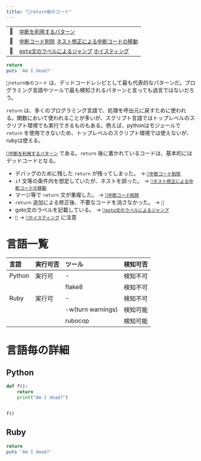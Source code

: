 ```yaml
---
title: "🧪return後のコード"
---
```


|||
|:--|:--|
|🔖|[`中断を利用するパターン`](./p_after)|
|👼|[`中断コード削除`](./a_after_stop_delete) [`ネスト修正による中断コードの移動`](./a_after_stop_move)|
|🧟|[`goto文のラベルによるジャンプ`](./z_goto) [`ホイスティング`](./z_hoisting)|

``` ruby:after_return.rb:./projects/ruby/src/after_return.rb
return
puts 'Am I dead?'
```

`🧪return後のコード` は、デッドコードレシピとして最も代表的なパターンだ。プログラミング言語やツールで最も検知されるパターンと言っても過言ではないだろう。

`return` は、多くのプログラミング言語で、処理を呼出元に戻すために使われる。関数において使われることが多いが、スクリプト言語ではトップレベルのスクリプト環境でも実行できるものもある。例えば、pythonはモジュールで `return` を使用できないため、トップレベルのスクリプト環境では使えないが、rubyは使える。

[`🔖中断を利用するパターン`](./p_after) である。`return` 後に書かれているコードは、基本的にはデッドコードとなる。

 - デバッグのために残した `return` が残ってしまった。 -> [`👼中断コード削除`](./a_after_stop_delete)
 - `if` 文等の条件内を想定していたが、ネストを誤った。 -> [`👼ネスト修正による中断コードの移動`](./a_after_stop_move)
 - マージ等で `return` 文が重複した。 -> [`👼中断コード削除`](./a_after_stop_delete)
 - `return` 追加による修正後、不要なコードを消さなかった。 -> `🛐`
 - goto文のラベルを記載している。 -> [`🧟goto文のラベルによるジャンプ`](./z_goto)
 - `🛐` -> [`🧟ホイスティング`](./z_hoisting) に注意

# 言語一覧

|言語|実行可否|ツール|検知可否|
|:--|:--|:--|:--|
|Python|実行可|-|検知不可|
|||flake8|検知不可|
|Ruby|実行可|-|検知不可|
|||-w(turn warnings)|検知可能|
|||rubocop|検知可能|

# 言語毎の詳細

## Python

``` python:after_return.rb:./projects/python/src/after_return.py
def f():
    return
    print("Am I dead?")


f()

```

## Ruby

``` ruby:after_return.rb:./projects/ruby/src/after_return.rb
return
puts 'Am I dead?'
```
